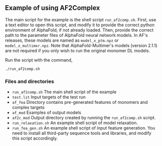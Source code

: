 ## Example of using AF2Complex


The main script for the example is the shell script `run_af2comp.sh`.
First, use a text editor to open this script, and modify it to provide the correct
python environment of AlphaFold, if not already loaded. Then, provide the correct path to the parameter files of AlphaFold neural network
models. In AF's releases, these models are named as `model_x_ptm.npz` or `model_x_multimer.npz`. Note that AlphaFold-Multimer's models (version 2.1.1) are not required if you only wish to run the original monomer DL models.

Run the script with the command,
```sh
./run_af2comp.sh
```

### Files and directories

- `run_af2comp.sh` The main shell script of the example
- `test.lst`  Input targets of the test run
- `af_fea`  Directory contains pre-generated features of monomers and complex targets
- `af_mod`  Examples of output models
- `af2c_mod` Output directory created by running the `run_af2comp.sh` script.
- `run_relaxation.sh` An example shell script of model relaxation.
- `run_fea_gen.sh` An example shell script of input feature generation. You need to install all third-party sequence tools and libraries, and modify this script accordingly.
